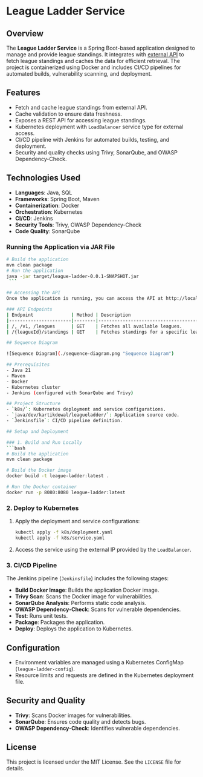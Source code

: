 # League Ladder Service

## Overview
The **League Ladder Service** is a Spring Boot-based application designed to manage and provide league standings. It integrates with [external API](https://apifootball.com/documentation/#Standings) to fetch league standings and caches the data for efficient retrieval. The project is containerized using Docker and includes CI/CD pipelines for automated builds, vulnerability scanning, and deployment.

## Features
- Fetch and cache league standings from external API.
- Cache validation to ensure data freshness.
- Exposes a REST API for accessing league standings.
- Kubernetes deployment with `LoadBalancer` service type for external access.
- CI/CD pipeline with Jenkins for automated builds, testing, and deployment.
- Security and quality checks using Trivy, SonarQube, and OWASP Dependency-Check.

## Technologies Used
- **Languages**: Java, SQL
- **Frameworks**: Spring Boot, Maven
- **Containerization**: Docker
- **Orchestration**: Kubernetes
- **CI/CD**: Jenkins
- **Security Tools**: Trivy, OWASP Dependency-Check
- **Code Quality**: SonarQube

### Running the Application via JAR File
   ```bash
   # Build the application
   mvn clean package
   # Run the application
   java -jar target/league-ladder-0.0.1-SNAPSHOT.jar
    ```
   
## Accessing the API
Once the application is running, you can access the API at http://localhost:8080.

### API Endpoints
| Endpoint              | Method | Description                              |
|-----------------------|--------|------------------------------------------|
| /, /v1, /leagues      | GET    | Fetches all available leagues.           | 
| /{leagueId}/standings | GET    | Fetches standings for a specific league. |

## Sequence Diagram

![Sequence Diagram](./sequence-diagram.png "Sequence Diagram")

## Prerequisites
- Java 21
- Maven
- Docker
- Kubernetes cluster
- Jenkins (configured with SonarQube and Trivy)

## Project Structure
- `k8s/`: Kubernetes deployment and service configurations.
- `java/dev/kartikdewal/leagueladder/`: Application source code.
- `Jenkinsfile`: CI/CD pipeline definition.

## Setup and Deployment

### 1. Build and Run Locally
```bash
# Build the application
mvn clean package

# Build the Docker image
docker build -t league-ladder:latest .

# Run the Docker container
docker run -p 8080:8080 league-ladder:latest
```

### 2. Deploy to Kubernetes
1. Apply the deployment and service configurations:
   ```bash
   kubectl apply -f k8s/deployment.yaml
   kubectl apply -f k8s/service.yaml
   ```
2. Access the service using the external IP provided by the `LoadBalancer`.

### 3. CI/CD Pipeline
The Jenkins pipeline (`Jenkinsfile`) includes the following stages:
- **Build Docker Image**: Builds the application Docker image.
- **Trivy Scan**: Scans the Docker image for vulnerabilities.
- **SonarQube Analysis**: Performs static code analysis.
- **OWASP Dependency-Check**: Scans for vulnerable dependencies.
- **Test**: Runs unit tests.
- **Package**: Packages the application.
- **Deploy**: Deploys the application to Kubernetes.

## Configuration
- Environment variables are managed using a Kubernetes ConfigMap (`league-ladder-config`).
- Resource limits and requests are defined in the Kubernetes deployment file.

## Security and Quality
- **Trivy**: Scans Docker images for vulnerabilities.
- **SonarQube**: Ensures code quality and detects bugs.
- **OWASP Dependency-Check**: Identifies vulnerable dependencies.

## License
This project is licensed under the MIT License. See the `LICENSE` file for details.